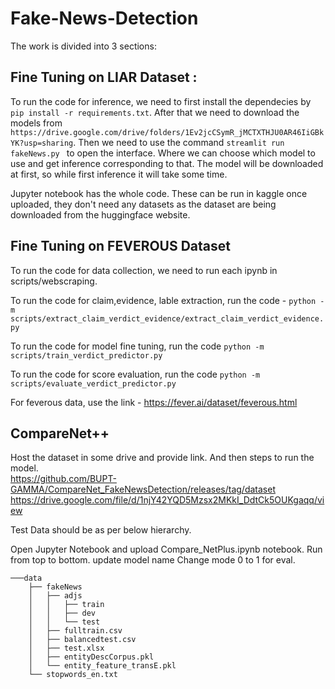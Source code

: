 # Fake-News-Detection

The work is divided into 3 sections:

## Fine Tuning on LIAR Dataset : 

To run the code for inference, we need to first install the dependecies by  `pip install -r requirements.txt`. After that we need to download the models from `https://drive.google.com/drive/folders/1Ev2jcCSymR_jMCTXTHJU0AR46IiGBkYK?usp=sharing`. Then we need to use the command `streamlit run fakeNews.py ` to open the interface. Where we can choose which model to use and get inference corresponding to that. The model will be downloaded at first, so while first inference it will take some time. 

Jupyter notebook has the whole code. These can be run in kaggle once uploaded, they don't need any datasets as the dataset are being downloaded from the huggingface website. 


## Fine Tuning on FEVEROUS Dataset
    
To run the code for data collection, we need to run each ipynb in scripts/webscraping.

To run the code for claim,evidence, lable extraction, run the code - `python -m scripts/extract_claim_verdict_evidence/extract_claim_verdict_evidence.py` 

To run the code for model fine tuning, run the code `python -m scripts/train_verdict_predictor.py`

To run the code for score evaluation, run the code   `python -m scripts/evaluate_verdict_predictor.py`

For feverous data, use the link - https://fever.ai/dataset/feverous.html 
    
    
## CompareNet++
Host the dataset in some drive and provide link. And then steps to run the model. </br>
https://github.com/BUPT-GAMMA/CompareNet_FakeNewsDetection/releases/tag/dataset
https://drive.google.com/file/d/1njY42YQD5Mzsx2MKkI_DdtCk5OUKgaqq/view

Test Data should be as per below hierarchy.

Open Jupyter Notebook and upload Compare_NetPlus.ipynb notebook. Run from top to bottom. update model name Change mode 0 to 1 for eval.

```
───data
    ├── fakeNews
    │   ├── adjs
    │   │   ├── train
    │   │   ├── dev
    │   │   └── test
    │   ├── fulltrain.csv
    │   ├── balancedtest.csv
    │   ├── test.xlsx
    │   ├── entityDescCorpus.pkl
    │   └── entity_feature_transE.pkl
    └── stopwords_en.txt

```


















